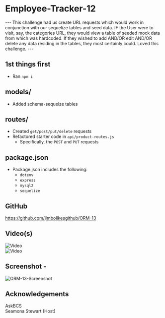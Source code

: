 # Employee-Tracker-12

--- This challenge had us create URL requests which would work in conjunction with our sequelize tables and seed data. IF the User were to visit, say, the categories URL, they would view a table of seeded mock data from which was hardcoded. If they wished to add AND/OR edit AND/OR delete any data residing in the tables, they most certainly could. Loved this challenge. ---

1st things first
----------
* Ran `npm i`


models/
----------
* Added schema-sequelze tables


routes/
----------
* Created `get/post/put/delete` requests
* Refactored starter code in `api/product-routes.js`
    - Specifically, the `POST` and `PUT` requests


package.json 
----------
* Package.json includes the following:
    - `dotenv`
    - `express`
    - `mysql2`
    - `sequelize`


GitHub 
----------
https://github.com/jimbolikesgithub/ORM-13<br/>


Video(s)
----------
![Video](https://drive.google.com/file/d/1HsE15X0qMujzaVw2UmDW5rwURlpZxWWm/view?usp=sharing)<br/>
![Video](https://drive.google.com/file/d/1xnquq5kUNo95ruDsBJFq21wdqR9ddJh0/view?usp=sharing)<br/>


Screenshot - 
----------
![ORM-13-Screenshot](https://user-images.githubusercontent.com/97565085/166087128-a7355ffe-1513-4c85-a733-ca5a3011c591.png)


Acknowledgements
----------------
AskBCS<br/>
Seamona Stewart (Host)<br/>
